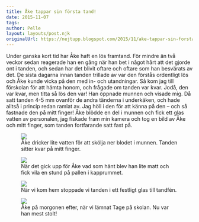 ```yaml
---
title: Åke tappar sin första tand!
date: 2015-11-07
tags:
author: Pelle
layout: layouts/post.njk 	
originalUrl: https://nejtupp.blogspot.com/2015/11/ake-tappar-sin-forsta-tand.html
---
```


Under ganska kort tid har Åke haft en lös framtand. För mindre än två veckor sedan reagerade han en gång när han bet i något hårt att det gjorde ont i tanden, och sedan har det blivit oftare och oftare som han besvärats av det. De sista dagarna innan tanden trillade av var den förstås ordentligt lös och Åke kunde vicka på den med in- och utandningar. Så kom jag till förskolan för att hämta honom, och frågade om tanden var kvar. Jodå, den var kvar, men titta så lös den var! Han öppnade munnen och visade mig. Då satt tanden 4-5 mm ovanför de andra tänderna i underkäken, och hade alltså i princip redan ramlat av. Jag höll i den för att känna på den – och så fastnade den på mitt finger! Åke blödde en del i munnen och fick ett glas vatten av personalen, jag fiskade fram min kamera och tog en bild av Åke och mitt finger, som tanden fortfarande satt fast på.

<figure>
	<img src="../../../../img/A%25CC%258Akes%2Btand-PERK9438.jpg">
	<figcaption>Åke dricker lite vatten för att skölja ner blodet i munnen. Tanden sitter kvar på mitt finger.</figcaption>
</figure>

<figure>
	<img src="../../../../img/A%25CC%258Akes%2Btand-PERK9444.jpg">
	<figcaption>När det gick upp för Åke vad som hänt blev han lite matt och fick vila en stund på pallen i kapprummet.</figcaption>
</figure>

<figure>
    <img src="../../../../img/A%25CC%258Akes%2Btand-PERK7283.jpg">
	<figcaption>När vi kom hem stoppade vi tanden i ett festligt glas till tandfén.</figcaption>
</figure>

<figure>
	<img src="../../../../img/A%25CC%258Ake%2Bpa%25CC%258A%2Bskolga%25CC%258Arden-PERK9451.jpg">
	<figcaption>Åke på morgonen efter, när vi lämnat Tage på skolan. Nu var han mest stolt!</figcaption>
</figure>
